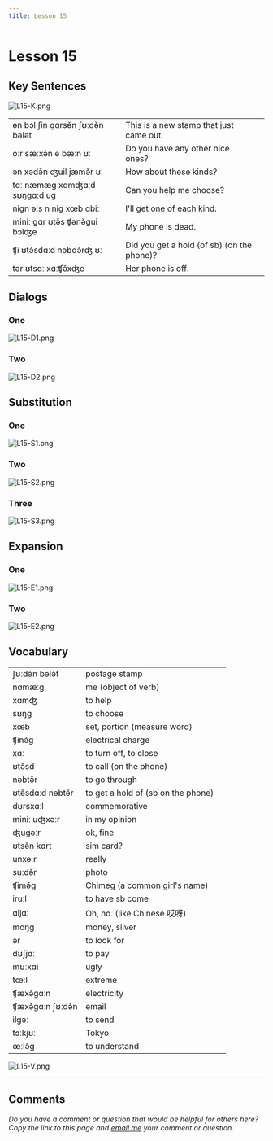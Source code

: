 ```yaml
---
title: Lesson 15
---
```


# Lesson 15

## Key Sentences

![L15-K.png](./images/L15-K.png)

| | | |
| :--- | :--- | :--- |
| ən bɔl ʃin gɑrsə̌n ʃʊːdə̌n bələt | This is a new stamp that just came out. | <AudioPlayer src="/audio/L15-K1.mp3" /> |
| oːr sæːxə̌n e bæːn ʊː | Do you have any other nice ones? | <AudioPlayer src="/audio/L15-K2.mp3" /> |
| ən xədə̌n ʤuil jæmə̌r ʊː | How about these kinds? | <AudioPlayer src="/audio/L15-K3.mp3" /> |
| tɑː næmæg xɑmʤɑːd sʊŋgɑːd ug | Can you help me choose? | <AudioPlayer src="/audio/L15-K4.mp3" /> |
| nign əːs n nig xœb ɑbiː | I'll get one of each kind. | <AudioPlayer src="/audio/L15-K5.mp3" /> |
| miniː gɑr ʊtə̌s ʧənə̌gui bɔlʤe | My phone is dead. | <AudioPlayer src="/audio/L15-K6.mp3" /> |
| ʧi ʊtə̌sdɑːd nəbdə̌rʤ ʊː | Did you get a hold (of sb) (on the phone)? | <AudioPlayer src="/audio/L15-K7.mp3" /> |
| tər ʊtsɑː xɑːʧə̌xʤe | Her phone is off. | <AudioPlayer src="/audio/L15-K8.mp3" /> |

## Dialogs

### One

![L15-D1.png](./images/L15-D1.png)

<AudioPlayerSeek src="/audio/L15-D1.mp3" />

### Two

![L15-D2.png](./images/L15-D2.png)

<AudioPlayerSeek src="/audio/L15-D2.mp3" />

## Substitution

### One

![L15-S1.png](./images/L15-S1.png)

<AudioPlayerSeek src="/audio/L15-S1.mp3" />

### Two

![L15-S2.png](./images/L15-S2.png)

<AudioPlayerSeek src="/audio/L15-S2.mp3" />

### Three

![L15-S3.png](./images/L15-S3.png)

<AudioPlayerSeek src="/audio/L15-S3.mp3" />

## Expansion

### One

![L15-E1.png](./images/L15-E1.png)

<AudioPlayerSeek src="/audio/L15-E1.mp3" />

### Two

![L15-E2.png](./images/L15-E2.png)

<AudioPlayerSeek src="/audio/L15-E2.mp3" />

## Vocabulary

| | | |
| :--- | :--- | :--- |
| ʃʊːdə̌n bələ̌t | postage stamp | <AudioPlayer src="/audio/L15-V-stamp.mp3" /> |
| nɑmæːg | me (object of verb) | <AudioPlayer src="/audio/L15-V-me.mp3" /> |
| xɑmʤ | to help | <AudioPlayer src="/audio/L15-V-help.mp3" /> |
| sʊŋg | to choose | <AudioPlayer src="/audio/L15-V-choose.mp3" /> |
| xœb | set, portion (measure word) | <AudioPlayer src="/audio/L15-V-set.mp3" /> |
| ʧinə̌g | electrical charge | <AudioPlayer src="/audio/L15-V-charge.mp3" /> |
| xɑː | to turn off, to close | <AudioPlayer src="/audio/L15-V-off.mp3" /> |
| ʊtə̌sd | to call (on the phone) | <AudioPlayer src="/audio/L15-V-call.mp3" /> |
| nəbtə̌r | to go through | <AudioPlayer src="/audio/L15-V-through.mp3" /> |
| ʊtə̌sdɑːd nəbtə̌r | to get a hold of (sb on the phone) | <AudioPlayer src="/audio/L15-V-getthrough.mp3" /> |
| dʊrsxɑːl | commemorative | <AudioPlayer src="/audio/L15-V-commemorative.mp3" /> |
| miniː uʤxəːr | in my opinion | <AudioPlayer src="/audio/L15-V-opinion.mp3" /> |
| ʤugəːr | ok, fine | <AudioPlayer src="/audio/L15-V-fine.mp3" /> |
| ʊtsə̌n kɑrt | sim card? | <AudioPlayer src="/audio/L15-V-sim.mp3" /> |
| unxəːr | really | <AudioPlayer src="/audio/L15-V-really.mp3" /> |
| suːdə̌r | photo | <AudioPlayer src="/audio/L15-V-photo.mp3" /> |
| ʧimə̌g | Chimeg (a common girl's name) | <AudioPlayer src="/audio/L15-V-chimeg.mp3" /> |
| iruːl | to have sb come | <AudioPlayer src="/audio/L15-V-come.mp3" /> |
| ɑijɑː | Oh, no. (like Chinese 哎呀) | <AudioPlayer src="/audio/L15-V-aiya.mp3" /> |
| moŋg | money, silver | <AudioPlayer src="/audio/L15-V-money.mp3" /> |
| ər | to look for | <AudioPlayer src="/audio/L15-V-look.mp3" /> |
| dʊʃjɑː | to pay | <AudioPlayer src="/audio/L15-V-pay.mp3" /> |
| mʊːxɑi | ugly | <AudioPlayer src="/audio/L15-V-ugly.mp3" /> |
| tœːl | extreme | <AudioPlayer src="/audio/L15-V-extreme.mp3" /> |
| ʧæxə̌gɑːn | electricity | <AudioPlayer src="/audio/L15-V-electricity.mp3" /> |
| ʧæxə̌gɑːn ʃʊːdə̌n | email | <AudioPlayer src="/audio/L15-V-email.mp3" /> |
| ilgəː | to send | <AudioPlayer src="/audio/L15-V-send.mp3" /> |
| tɔːkjʊː | Tokyo | <AudioPlayer src="/audio/L15-V-tokyo.mp3" /> |
| œːlə̌g | to understand | <AudioPlayer src="/audio/L15-V-understand.mp3" /> |

![L15-V.png](./images/L15-V.png)

---

## Comments

*Do you have a comment or question that would be helpful for others here? Copy the link to this page and [email me](/contact/) your comment or question.*